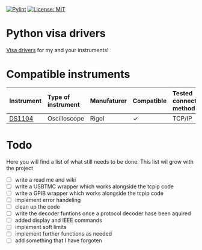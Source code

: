 [![Pylint](https://github.com/bendelathouwer/python-visa-drivers/actions/workflows/pylint.yml/badge.svg)](https://github.com/bendelathouwer/python-visa-drivers/actions/workflows/pylint.yml)   [![License: MIT](https://img.shields.io/badge/License-MIT-yellow.svg)](https://opensource.org/licenses/MIT)
# Python visa drivers
[Visa drivers](https://www.ni.com/docs/en-US/bundle/ni-visa/page/ni-visa-overview.html) for my and your instruments!

# Compatible instruments  
Instrument| Type of instrument | Manufaturer | Compatible |Tested connection method|
:------------ |:-------------------|:------------|:-----------| :------------| 
[DS1104](https://www.rigolna.com/products/digital-oscilloscopes/1000z)| Oscilloscope | Rigol | &check; | TCP/IP|


# Todo
Here you will find a list of what still needs to be done.
This list wil grow with the project 

- [ ] write a read me and wiki
- [ ] write a USBTMC wrapper which works alongside the tcpip code 
- [ ] write a GPIB wrapper which works alongside the tcpip code
- [ ] implement error handeling 
- [ ] clean up the code
- [ ] write the decoder funtions once a protocol decoder hase been aquired
- [ ] added display and IEEE commands 
- [ ] implement soft limits
- [ ] implement further functions as needed 
- [ ] add something that I have forgoten 
